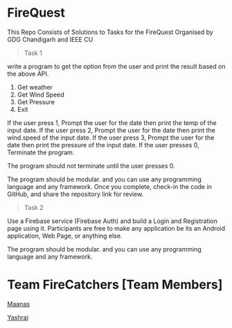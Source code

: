 # FireQuest
This Repo Consists of Solutions to Tasks for the FireQuest Organised by GDG Chandigarh and IEEE CU

> Task 1

write a program to get the option from the user and print the result based on the above API.
 
1. Get weather
2. Get Wind Speed
3. Get Pressure
0. Exit
 
If the user press 1, Prompt the user for the date then print the temp of the input date.
If the user press 2, Prompt the user for the date then print the wind.speed of the input date.
If the user press 3, Prompt the user for the date then print the pressure of the input date.
If the user presses 0, Terminate the program.
 
The program should not terminate until the user presses 0.
 
The program should be modular. and you can use any programming language and any framework.
Once you complete, check-in the code in GitHub, and share the repository link for review.

> Task 2

Use a Firebase service (Firebase Auth) and build a Login and Registration page using it. Participants are free to make any application be its an Android application, Web Page, or anything else.

The program should be modular. and you can use any programming language and any framework.
# Team FireCatchers [Team Members]

[Maanas](https://github.com/maanas74)

[Yashraj](https://github.com/Yashrajsingh2001)
 